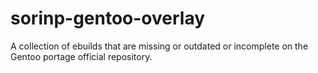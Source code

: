 # sorinp-gentoo-overlay

A collection of ebuilds that are missing or outdated or incomplete on the Gentoo portage official repository.
